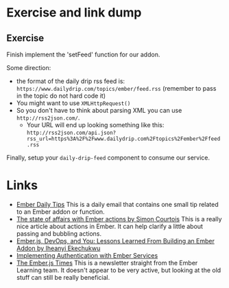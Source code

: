 # Exercise and link dump

## Exercise

Finish implement the 'setFeed' function for our addon.

Some direction:

* the format of the daily drip rss feed is: `https://www.dailydrip.com/topics/ember/feed.rss` (remember to pass in the topic do not hard code it)
* You might want to use `XMLHttpRequest()`
* So you don't have to think about parsing XML you can use `http://rss2json.com/`.
  * Your URL will end up looking something like this: `http://rss2json.com/api.json?rss_url=https%3A%2F%2Fwww.dailydrip.com%2Ftopics%2Fember%2Ffeed.rss`

Finally, setup your `daily-drip-feed` component to consume our service.

# Links

* [Ember Daily Tips](http://www.emberdaily.tips/) This is a daily email that contains one small tip related to an Ember addon or function.
* [The state of affairs with Ember actions by Simon Courtois](https://blog.embersherpa.com/the-state-of-affairs-with-ember-actions-15273e498722#.h73wynzhd) This is a really nice article about actions in Ember. It can help clarify a little about passing and bubbling actions.
* [Ember.js, DevOps, and You: Lessons Learned From Building an Ember Addon by Iheanyi Ekechukwu](https://youtu.be/VYfqIWqOKEQ)
* [Implementing Authentication with Ember Services](http://emberigniter.com/implementing-authentication-with-ember-services/)
* [The Ember.js Times](https://the-emberjs-times.ongoodbits.com/) This is a newsletter straight from the Ember Learning team. It doesn't appear to be very active, but looking at the old stuff can still be really beneficial.

